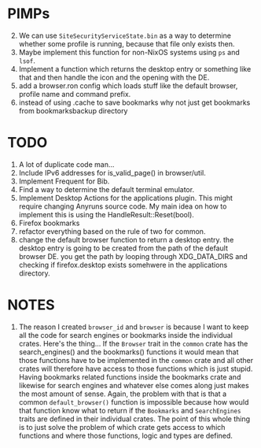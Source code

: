 # PIMPs
2. We can use `SiteSecurityServiceState.bin` as a way to determine whether some profile is running, because that file only exists then.
3. Maybe implement this function for non-NixOS systems using `ps` and `lsof`.
4. Implement a function which returns the desktop entry or something like that and then handle the icon and the opening with the DE.
5. add a browser.ron config which loads stuff like the default browser, profile name and command prefix.
6. instead of using .cache to save bookmarks why not just get bookmarks from bookmarksbackup directory

# TODO
1. A lot of duplicate code man...
2. Include IPv6 addresses for is_valid_page() in browser/util.
3. Implement Frequent for Bib.
4. Find a way to determine the default terminal emulator.
5. Implement Desktop Actions for the applications plugin. This might require changing Anyruns source code. My main idea on how to implement this is using the HandleResult::Reset(bool).
6. Firefox bookmarks
7. refactor everything based on the rule of two for common.
8. change the default browser function to return a desktop entry. the desktop entry is going to be created from the path of the default browser DE. you get the path by looping through XDG_DATA_DIRS and checking if firefox.desktop exists somehwere in the applications directory.

# NOTES
1. The reason I created `browser_id` and `browser` is because I want to keep all the code for search engines or bookmarks inside the individual crates. Here's the thing... If the `Browser` trait in the `common` crate has the search_engines() and the bookmarks() functions it would mean that those functions have to be implemented in the `common` crate and all other crates will therefore have access to those functions which is just stupid. Having bookmarks related functions inside the bookmarks crate and likewise for search engines and whatever else comes along just makes the most amount of sense. Again, the problem with that is that a common `default_browser()` function is impossible because how would that function know what to return if the `Bookmarks` and `SearchEngines` traits are defined in their individual crates. The point of this whole thing is to just solve the problem of which crate gets access to which functions and where those functions, logic and types are defined.